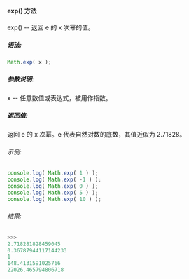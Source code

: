 #### exp() 方法

  exp() -- 返回 e 的 x 次幂的值。

##### 语法:

  ```javascript
  Math.exp( x );
  ```

##### 参数说明:

  x -- 任意数值或表达式，被用作指数。
  
##### 返回值:

  返回 e 的 x 次幂。e 代表自然对数的底数，其值近似为 2.71828。
   
###### 示例:

  ```javascript
  console.log( Math.exp( 1 ) );
  console.log( Math.exp( -1 ) );
  console.log( Math.exp( 0 ) );
  console.log( Math.exp( 5 ) );
  console.log( Math.exp( 10 ) );
  ```

###### 结果:

  ```javascript
  >>>
  2.718281828459045
  0.36787944117144233
  1
  148.4131591025766
  22026.465794806718
  ```
